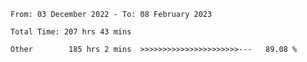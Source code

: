 <!--START_SECTION:waka-->

```text
From: 03 December 2022 - To: 08 February 2023

Total Time: 207 hrs 43 mins

Other        185 hrs 2 mins  >>>>>>>>>>>>>>>>>>>>>>---   89.08 %
```

<!--END_SECTION:waka-->